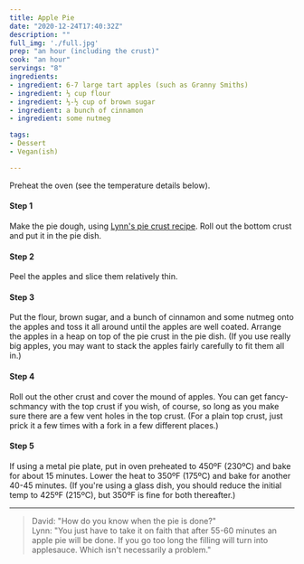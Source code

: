 ```yaml
---
title: Apple Pie
date: "2020-12-24T17:40:32Z"
description: ""
full_img: './full.jpg'
prep: "an hour (including the crust)"
cook: "an hour"
servings: "8"
ingredients:
- ingredient: 6-7 large tart apples (such as Granny Smiths)
- ingredient: ⅓ cup flour
- ingredient: ⅓-½ cup of brown sugar
- ingredient: a bunch of cinnamon
- ingredient: some nutmeg

tags:
- Dessert
- Vegan(ish)

---
```


Preheat the oven (see the temperature details below).

#### Step 1

Make the pie dough, using [Lynn's pie crust recipe](../pie-crust/). Roll out the bottom crust and put it in the pie dish. 

#### Step 2

Peel the apples and slice them relatively thin. 

#### Step 3

Put the flour, brown sugar, and a bunch of cinnamon and some nutmeg onto the apples and toss it all around until the apples are well coated. Arrange the apples in a heap on top of the pie crust in the pie dish. (If you use really big apples, you may want to stack the apples fairly carefully to fit them all in.) 

#### Step 4

Roll out the other crust and cover the mound of apples. You can get fancy-schmancy with the top crust if you wish, of course, so long as you make sure there are a few vent holes in the top crust. (For a plain top crust, just prick it a few times with a fork in a few different places.)

#### Step 5

If using a metal pie plate, put in oven preheated to 450ºF (230ºC) and bake for about 15 minutes. Lower the heat to 350ºF (175ºC) and bake for another 40-45 minutes. (If you're using a glass dish, you should reduce the initial temp to 425ºF (215ºC), but 350ºF is fine for both thereafter.)

<hr>

> David: "How do you know when the pie is done?"<br>Lynn: "You just have to take it on faith that after 55-60 minutes an apple pie will be done. If you go too long the filling will turn into applesauce. Which isn't necessarily a problem."